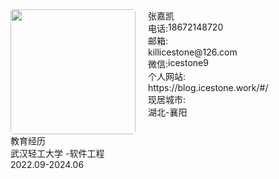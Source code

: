 <div data-v-d2c98457="" data-v-60220da0="" class="ice-column renderBlock" id="avatar" style="width: 100%;">
    <div data-v-fee11e1e="" data-v-60220da0="" class="ice-row" style="width: 100%;display: flex;flex-direction: row;">
        <div class="background round ice-avatar" style="margin-right: 20px;">
            <img data-v-c9681ee0="" alt=""
                 class="avatar default-size block"
                 src="https://avatars.githubusercontent.com/u/60811236?v=4"
                 title=""
                 style="object-fit: fill;width: 200px;height: 200px;border-radius: 5px;">
        </div>
        <div class="ice-column userInfoText" style="width: 100%;">
            <div data-v-857b2d98="" data-v-60220da0="" class="hoverColor size-l m0 ice-text"
                 style="--hover-color: rgba(19,24,36,1); --color: rgba(19,24,36,.5);">张嘉凯
            </div>
            <div data-v-fee11e1e="" data-v-60220da0="" class="ice-row" style="width: 100%;display: flex;flex-direction: column">
                <div class="text-nowrap hoverColor size-n m0 p0 ice-text"
                     style="--hover-color: rgba(19,24,36,1); --color: rgba(19,24,36,.5); display: flex;flex-direction: row">
                    <div data-v-8f5666af="" data-v-60220da0=""
                         class="normal defaultRound btn-colors size-normal ice-tag noSelect"
                         style="--hover-color: rgba(19,24,36,1); --color: rgba(19,24,36,.5);">电话:
                    </div>
                    18672148720
                </div>
                <div data-v-857b2d98="" data-v-60220da0="" class="text-nowrap hoverColor size-n m0 p0 ice-text"
                     style="--hover-color: rgba(19,24,36,1); --color: rgba(19,24,36,.5);">
                    <div data-v-8f5666af="" data-v-60220da0=""
                         class="normal defaultRound btn-colors size-normal ice-tag noSelect"
                         style="--hover-color: rgba(19,24,36,1); --color: rgba(19,24,36,.5);display: flex;flex-direction: row">邮箱:
                    </div>
                    <div data-v-857b2d98="" data-v-60220da0="" class="hoverColor size-n ice-text"
                         style="--hover-color: rgba(19,24,36,1); --color: rgba(19,24,36,.5);">killicestone@126.com
                    </div>
                </div>
                <div data-v-857b2d98="" data-v-60220da0="" class="text-nowrap hoverColor size-n m0 p0 ice-text"
                     style="--hover-color: rgba(19,24,36,1); --color: rgba(19,24,36,.5);display: flex;flex-direction: row">
                    <div data-v-8f5666af="" data-v-60220da0=""
                         class="normal defaultRound btn-colors size-normal ice-tag noSelect"
                         style="--hover-color: rgba(19,24,36,1); --color: rgba(19,24,36,.5);display: flex;flex-direction: row">微信:
                    </div>
                    icestone9
                </div>
            </div>
            <div data-v-fee11e1e="" data-v-60220da0="" class="ice-row" style="width: 100%;">
                <div data-v-857b2d98="" data-v-60220da0="" class="text-nowrap hoverColor size-n m0 p0 ice-text"
                     style="--hover-color: rgba(19,24,36,1); --color: rgba(19,24,36,.5);">
                    <div data-v-8f5666af="" data-v-60220da0=""
                         class="normal defaultRound btn-colors size-normal ice-tag noSelect"
                         style="--hover-color: rgba(19,24,36,1); --color: rgba(19,24,36,.5);">个人网站:
                    </div>
                    https://blog.icestone.work/#/
                </div>
                <div data-v-857b2d98="" data-v-60220da0="" class="text-nowrap hoverColor size-n m0 p0 ice-text"
                     style="--hover-color: rgba(19,24,36,1); --color: rgba(19,24,36,.5);">
                    <div data-v-8f5666af="" data-v-60220da0=""
                         class="normal defaultRound btn-colors size-normal m0 ice-tag noSelect"
                         style="--hover-color: rgba(19,24,36,1); --color: rgba(19,24,36,.5);">现居城市:
                    </div>
                    湖北-襄阳
                </div>
            </div>
        </div>
    </div>
</div>
<!--教育经历-->
<div class="ice-column renderBlock" id="education" style="width: 100%;display: flex;flex-direction: column;">
    <div data-v-60220da0="" class="verticalLine"></div>
    <div data-v-e99f91b6="" data-v-60220da0="" class="landscape customColor split">
        <div data-v-e99f91b6="" class="left text">教育经历</div>
    </div>
    <div data-v-fee11e1e="" data-v-60220da0="" class="ice-row justBetween" style="width: 100%;">
        <div data-v-fee11e1e="" data-v-60220da0="" class="ice-row" style="width: 100%;">
            <div data-v-857b2d98="" data-v-60220da0="" class="text-nowrap hoverColor size-n ice-text"
                 style="--hover-color: rgba(19,24,36,1); --color: rgba(19,24,36,.5);">武汉轻工大学 -软件工程
            </div>
        </div>
        <div data-v-857b2d98="" data-v-60220da0="" class="text-nowrap hoverColor size-n ice-text"
             style="--hover-color: rgba(19,24,36,1); --color: rgba(19,24,36,.5);">2022.09-2024.06
        </div>
    </div>
</div>
